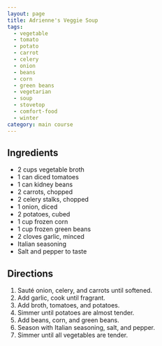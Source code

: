 ```yaml
---
layout: page
title: Adrienne's Veggie Soup
tags:
  - vegetable
  - tomato
  - potato
  - carrot
  - celery
  - onion
  - beans
  - corn
  - green beans
  - vegetarian
  - soup
  - stovetop
  - comfort-food
  - winter
category: main course
---
```


## Ingredients
* 2 cups vegetable broth
* 1 can diced tomatoes
* 1 can kidney beans
* 2 carrots, chopped
* 2 celery stalks, chopped
* 1 onion, diced
* 2 potatoes, cubed
* 1 cup frozen corn
* 1 cup frozen green beans
* 2 cloves garlic, minced
* Italian seasoning
* Salt and pepper to taste

## Directions
1. Sauté onion, celery, and carrots until softened.
2. Add garlic, cook until fragrant.
3. Add broth, tomatoes, and potatoes.
4. Simmer until potatoes are almost tender.
5. Add beans, corn, and green beans.
6. Season with Italian seasoning, salt, and pepper.
7. Simmer until all vegetables are tender.
